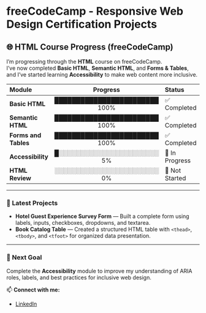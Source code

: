 # freeCodeCamp - Responsive Web Design Certification Projects

## 🌐 HTML Course Progress (freeCodeCamp)

I’m progressing through the **HTML** course on freeCodeCamp.  
I’ve now completed **Basic HTML**, **Semantic HTML**, and **Forms & Tables**, and I’ve started learning **Accessibility** to make web content more inclusive.

| Module | Progress | Status |
| :--- | :---: | :--- |
| **Basic HTML** | ████████████████████████ 100% | ✅ Completed |
| **Semantic HTML** | ████████████████████████ 100% | ✅ Completed |
| **Forms and Tables** | ████████████████████████ 100% | ✅ Completed |
| **Accessibility** | █░░░░░░░░░░░░░░░░░░░░░░░ 5% | 🚧 In Progress |
| **HTML Review** | ░░░░░░░░░░░░░░░░░░░░░░░░ 0% | 📘 Not Started |

---

### 🧩 Latest Projects

- **Hotel Guest Experience Survey Form** — Built a complete form using labels, inputs, checkboxes, dropdowns, and textarea.  
- **Book Catalog Table** — Created a structured HTML table with `<thead>`, `<tbody>`, and `<tfoot>` for organized data presentation.  

---

### 🎯 Next Goal  
Complete the **Accessibility** module to improve my understanding of ARIA roles, labels, and best practices for inclusive web design.


📫 **Connect with me:**  
- [LinkedIn](https://www.linkedin.com/in/ahmed-bashir-053237354/) 



